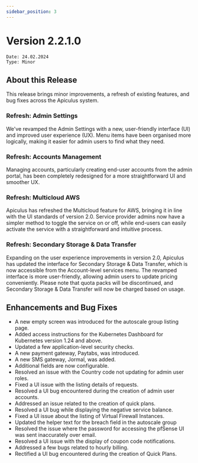```yaml
---
sidebar_position: 3
---
```

# Version 2.2.1.0
```
Date: 24.02.2024
Type: Minor
```

## About this Release

This release brings minor improvements, a refresh of existing features, and bug fixes across the Apiculus system.

### Refresh: Admin Settings

We've revamped the Admin Settings with a new, user-friendly interface (UI) and improved user experience (UX). Menu items have been organised more logically, making it easier for admin users to find what they need.

### Refresh: Accounts Management

Managing accounts, particularly creating end-user accounts from the admin portal, has been completely redesigned for a more straightforward UI and smoother UX.

### Refresh: Multicloud AWS

Apiculus has refreshed the Multicloud feature for AWS, bringing it in line with the UI standards of version 2.0. Service provider admins now have a simpler method to toggle the service on or off, while end-users can easily activate the service with a straightforward and intuitive process.

### Refresh: Secondary Storage & Data Transfer

Expanding on the user experience improvements in version 2.0, Apiculus has updated the interface for Secondary Storage & Data Transfer, which is now accessible from the Account-level services menu. The revamped interface is more user-friendly, allowing admin users to update pricing conveniently. Please note that quota packs will be discontinued, and Secondary Storage & Data Transfer will now be charged based on usage.

## Enhancements and Bug Fixes

- A new empty screen was introduced for the autoscale group listing page.
- Added access instructions for the Kubernetes Dashboard for Kubernetes version 1.24 and above.
- Updated a few application-level security checks.
- A new payment gateway, Paytabs, was introduced.
- A new SMS gateway, Jormal, was added.
- Additional fields are now configurable.
- Resolved an issue with the Country code not updating for admin user roles.
- Fixed a UI issue with the listing details of requests.
- Resolved a UI bug encountered during the creation of admin user accounts.
- Addressed an issue related to the creation of quick plans.
- Resolved a UI bug while displaying the negative service balance.
- Fixed a UI issue about the listing of Virtual Firewall Instances.
- Updated the helper text for the breach field in the autoscale group
- Resolved the issue where the password for accessing the pfSense UI was sent inaccurately over email.
- Resolved a UI issue with the display of coupon code notifications.
- Addressed a few bugs related to hourly billing.
- Rectified a UI bug encountered during the creation of Quick Plans.